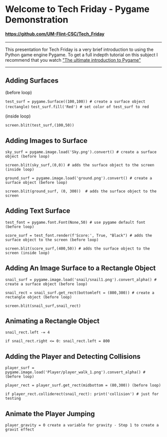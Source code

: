 # Welcome to Tech Friday - Pygame Demonstration
#### https://github.com/UM-Flint-CSC/Tech_Friday
***
This presentation for Tech Friday is a very brief introduction to using the Python game engine Pygame. 
To get a full indepth tutorial on this subject I recommend that you watch ["The ultimate introduction to Pygame"](https://youtu.be/AY9MnQ4x3zk?si=eHUOPduFXs4LrxJO)
***
## Adding Surfaces
(before loop)

`test_surf = pygame.Surface((100,100)) # create a surface object (rectangle)`
`test_surf.fill('Red') # set color of test_surf to red`

(inside loop)

`screen.blit(test_surf,(100,50))`

## Adding Images to Surface

`sky_surf = pygame.image.load('Sky.png').convert() # create a surface object (before loop)`

`screen.blit(sky_surf,(0,0)) # adds the surface object to the screen (inside loop)`

`ground_surf = pygame.image.load('ground.png').convert() # create a surface object (before loop)`

`screen.blit(ground_surf, (0, 300))  # adds the surface object to the screen`

## Adding Text Surface

`test_font = pygame.font.Font(None,50) # use pygame default font (before loop)`

`score_surf = test_font.render(f'Score:', True, "Black") # adds the surface object to the screen (before loop)`

`screen.blit(score_surf,(400,50)) # adds the surface object to the screen (inside loop)`

## Adding An Image Surface to a Rectangle Object

`snail_surf = pygame.image.load('snail/snail1.png').convert_alpha() # create a surface object (before loop)`

`snail_rect = snail_surf.get_rect(bottomleft = (800,300)) # create a rectangle object (before loop)`
    
`screen.blit(snail_surf,snail_rect)`

## Animating a Rectangle Object

`snail_rect.left -= 4`

`if snail_rect.right <= 0: snail_rect.left = 800`

## Adding the Player and Detecting Collisions

`player_surf = pygame.image.load('Player/player_walk_1.png').convert_alpha() # (before loop)`

`player_rect = player_surf.get_rect(midbottom = (80,300)) (before loop)`

`if player_rect.colliderect(snail_rect): print('collision') # just for testing`

## Animate the Player Jumping

`player_gravity = 0 create a variable for gravity - Step 1 to create a gravit effect`








